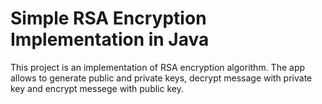 # Simple RSA Encryption Implementation in Java
This project is an implementation of RSA encryption algorithm. The app allows to generate public and private keys, decrypt message with private key and encrypt messege with public key.
